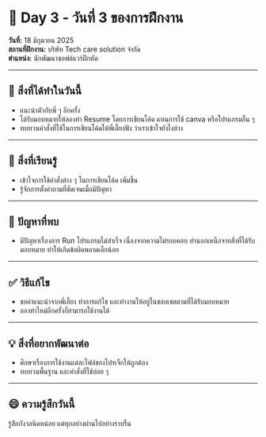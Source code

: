 # 📅 Day 3 - วันที่ 3 ของการฝึกงาน
**วันที่:** 18 มิถุนายน 2025  
**สถานที่ฝึกงาน:** บริษัท Tech care solution จำกัด  
**ตำแหน่ง:** นักพัฒนาซอฟต์แวร์ฝึกหัด

---

## 📝 สิ่งที่ได้ทำในวันนี้
- แนะนำตัวกับพี่ ๆ อีกครั้ง
- ได้รับมอบหมายให้ลองทำ Resume โดยการเขียนโค้ด แทนการใช้ canva หรือโปรแกรมอื่น ๆ
- ทบทวนคำสั่งที่ใช้ในการเขียนโค้ดให้พี่เลี้ยงฟัง ว่าเราเข้าใจยังไงบ้าง

---

## 🎯 สิ่งที่เรียนรู้
- เข้าใจการใช้คำสั่งต่าง ๆ ในการเขียนโค้ด เพิ่มขึ้น
- รู้จักการตั้งคำถามที่ชัดเจนเมื่อมีปัญหา

---

## 🤔 ปัญหาที่พบ
- มีปัญหาเรื่องการ Run โปรแกรมไม่สำเร็จ เนื่องจากความไม่รอบคอบ ทำนอกเหนือจากสิ่งที่ได้รับมอบหมาย ทำให้เกิดข้อผิดพลาดเล็กน้อย

---

## ✅ วิธีแก้ไข
- ขอคำแนะนำจากพี่เลี้ยง ทำการแก้ไข และทำงานให้อยู่ในขอบเขตตามที่ได้รับมอบหมาย
- ลองทำใหม่อีกครั้งก็สามารถใช้งานได้

---

## 💡 สิ่งที่อยากพัฒนาต่อ
- ศึกษาเรื่องการใช้งานแต่ละไฟล์ของโปรเจ็กให้ถูกต้อง
- ทบทวนพื้นฐาน และคำสั่งที่ใช้บ่อย ๆ

---

## 😄 ความรู้สึกวันนี้
รู้สึกกังวลนิดหน่อย แต่ทุกอย่างผ่านไปอย่างราบรื่น
